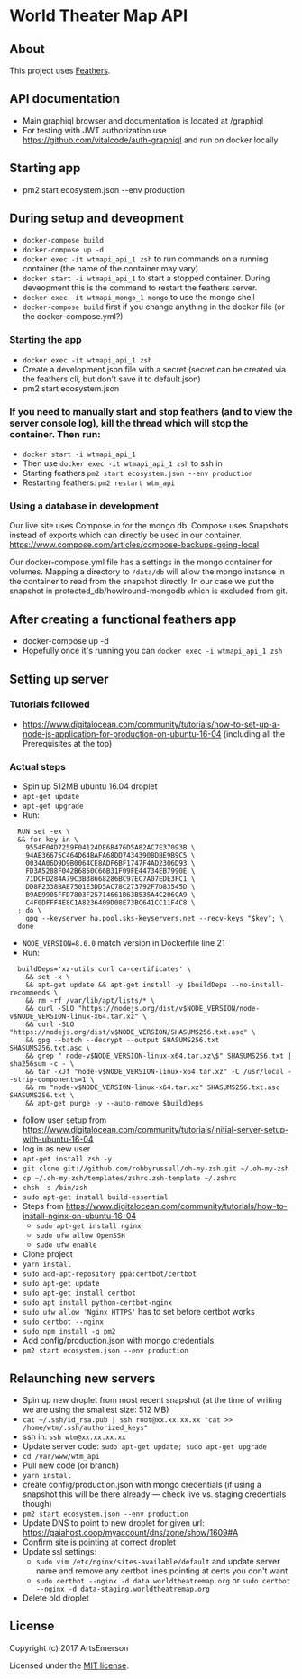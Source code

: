 # World Theater Map API

## About

This project uses [Feathers](http://feathersjs.com).

## API documentation

- Main graphiql browser and documentation is located at /graphiql
- For testing with JWT authorization use https://github.com/vitalcode/auth-graphiql and run on docker locally

## Starting app

- pm2 start ecosystem.json --env production

## During setup and deveopment

- `docker-compose build`
- `docker-compose up -d`
- `docker exec -it wtmapi_api_1 zsh` to run commands on a running container (the name of the container may vary)
- `docker start -i wtmapi_api_1` to start a stopped container. During deveopment this is the command to restart the feathers server.
- `docker exec -it wtmapi_mongo_1 mongo` to use the mongo shell
- `docker-compose build` first if you change anything in the docker file (or the docker-compose.yml?)

### Starting the app

- `docker exec -it wtmapi_api_1 zsh`
- Create a development.json file with a secret (secret can be created via the feathers cli, but don't save it to default.json)
- pm2 start ecosystem.json

### If you need to manually start and stop feathers (and to view the server console log), kill the thread which will stop the container. Then run:

- `docker start -i wtmapi_api_1`
- Then use `docker exec -it wtmapi_api_1 zsh` to ssh in
- Starting feathers `pm2 start ecosystem.json --env production`
- Restarting feathers: `pm2 restart wtm_api`

### Using a database in development

Our live site uses Compose.io for the mongo db. Compose uses Snapshots instead of exports which can directly be used in our container. https://www.compose.com/articles/compose-backups-going-local

Our docker-compose.yml file has a settings in the mongo container for volumes. Mapping a directory to `/data/db` will allow the mongo instance in the container to read from the snapshot directly. In our case we put the snapshot in protected_db/howlround-mongodb which is excluded from git.

## After creating a functional feathers app

- docker-compose up -d
- Hopefully once it's running you can ``docker exec -i wtmapi_api_1 zsh``

## Setting up server

### Tutorials followed

- https://www.digitalocean.com/community/tutorials/how-to-set-up-a-node-js-application-for-production-on-ubuntu-16-04 (including all the Prerequisites at the top)

### Actual steps

- Spin up 512MB ubuntu 16.04 droplet
- `apt-get update`
- `apt-get upgrade`
- Run:
```
  RUN set -ex \
  && for key in \
    9554F04D7259F04124DE6B476D5A82AC7E37093B \
    94AE36675C464D64BAFA68DD7434390BDBE9B9C5 \
    0034A06D9D9B0064CE8ADF6BF1747F4AD2306D93 \
    FD3A5288F042B6850C66B31F09FE44734EB7990E \
    71DCFD284A79C3B38668286BC97EC7A07EDE3FC1 \
    DD8F2338BAE7501E3DD5AC78C273792F7D83545D \
    B9AE9905FFD7803F25714661B63B535A4C206CA9 \
    C4F0DFFF4E8C1A8236409D08E73BC641CC11F4C8 \
  ; do \
    gpg --keyserver ha.pool.sks-keyservers.net --recv-keys "$key"; \
  done
```
- `NODE_VERSION=8.6.0` match version in Dockerfile line 21
- Run:
```
  buildDeps='xz-utils curl ca-certificates' \
    && set -x \
    && apt-get update && apt-get install -y $buildDeps --no-install-recommends \
    && rm -rf /var/lib/apt/lists/* \
    && curl -SLO "https://nodejs.org/dist/v$NODE_VERSION/node-v$NODE_VERSION-linux-x64.tar.xz" \
    && curl -SLO "https://nodejs.org/dist/v$NODE_VERSION/SHASUMS256.txt.asc" \
    && gpg --batch --decrypt --output SHASUMS256.txt SHASUMS256.txt.asc \
    && grep " node-v$NODE_VERSION-linux-x64.tar.xz\$" SHASUMS256.txt | sha256sum -c - \
    && tar -xJf "node-v$NODE_VERSION-linux-x64.tar.xz" -C /usr/local --strip-components=1 \
    && rm "node-v$NODE_VERSION-linux-x64.tar.xz" SHASUMS256.txt.asc SHASUMS256.txt \
    && apt-get purge -y --auto-remove $buildDeps
```
- follow user setup from https://www.digitalocean.com/community/tutorials/initial-server-setup-with-ubuntu-16-04
- log in as new user
- `apt-get install zsh -y`
- `git clone git://github.com/robbyrussell/oh-my-zsh.git ~/.oh-my-zsh`
- `cp ~/.oh-my-zsh/templates/zshrc.zsh-template ~/.zshrc`
- `chsh -s /bin/zsh`
- `sudo apt-get install build-essential`
- Steps from https://www.digitalocean.com/community/tutorials/how-to-install-nginx-on-ubuntu-16-04
  - `sudo apt-get install nginx`
  - `sudo ufw allow OpenSSH`
  - `sudo ufw enable`
- Clone project
- `yarn install`
- `sudo add-apt-repository ppa:certbot/certbot`
- `sudo apt-get update`
- `sudo apt-get install certbot`
- `sudo apt install python-certbot-nginx`
- `sudo ufw allow 'Nginx HTTPS'` has to set before certbot works
- `sudo certbot --nginx`
- `sudo npm install -g pm2`
- Add config/production.json with mongo credentials
- `pm2 start ecosystem.json --env production`

## Relaunching new servers

- Spin up new droplet from most recent snapshot (at the time of writing we are using the smallest size: 512 MB)
- `cat ~/.ssh/id_rsa.pub | ssh root@xx.xx.xx.xx "cat >> /home/wtm/.ssh/authorized_keys"`
- ssh in: `ssh wtm@xx.xx.xx.xx`
- Update server code: `sudo apt-get update; sudo apt-get upgrade`
- `cd /var/www/wtm_api`
- Pull new code (or branch)
- `yarn install`
- create config/production.json with mongo credentials (if using a snapshot this will be there already — check live vs. staging credentials though)
- `pm2 start ecosystem.json --env production`
- Update DNS to point to new droplet for given url: https://gaiahost.coop/myaccount/dns/zone/show/1609#A
- Confirm site is pointing at correct droplet
- Update ssl settings:
  - `sudo vim /etc/nginx/sites-available/default` and update server name and remove any certbot lines pointing at certs you don't want
  - `sudo certbot --nginx -d data.worldtheatremap.org` or `sudo certbot --nginx -d data-staging.worldtheatremap.org`
- Delete old droplet

## License

Copyright (c) 2017 ArtsEmerson

Licensed under the [MIT license](LICENSE).
